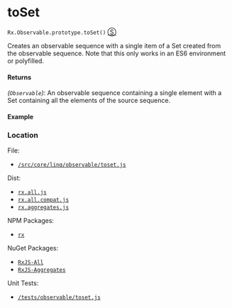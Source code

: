# toSet

`Rx.Observable.prototype.toSet()`
[&#x24C8;](https://github.com/Reactive-Extensions/RxJS/blob/master/src/core/linq/observable/toset.js "View in source")

Creates an observable sequence with a single item of a Set created from the observable sequence.  Note that this only works in an ES6 environment or polyfilled.

#### Returns
*(`Observable`)*: An observable sequence containing a single element with a Set containing all the elements of the source sequence.

#### Example

[](http://jsbin.com/biyaj/1/embed?js,console)

### Location

File:
- [`/src/core/linq/observable/toset.js`](https://github.com/Reactive-Extensions/RxJS/blob/master/src/core/linq/observable/toset.js)

Dist:
- [`rx.all.js`](https://github.com/Reactive-Extensions/RxJS/blob/master/dist/rx.all.js)
- [`rx.all.compat.js`](https://github.com/Reactive-Extensions/RxJS/blob/master/dist/rx.all.compat.js)
- [`rx.aggregates.js`](https://github.com/Reactive-Extensions/RxJS/blob/master/dist/rx.aggregates.js)

NPM Packages:
- [`rx`](https://www.npmjs.org/package/rx)

NuGet Packages:
- [`RxJS-All`](http://www.nuget.org/packages/RxJS-All/)
- [`RxJS-Aggregates`](http://www.nuget.org/packages/RxJS-Aggregates/)

Unit Tests:
- [`/tests/observable/toset.js`](https://github.com/Reactive-Extensions/RxJS/blob/master/tests/observable/toset.js)
